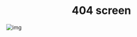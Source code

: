 <h1 style="text-align: center;">404 screen</h1>
    <img src="https://github.com/GabrielTellezG/404NotFound/blob/main/404dmIMG/404%20NOT%20FOUND%20wh.jpg" alt="img">

